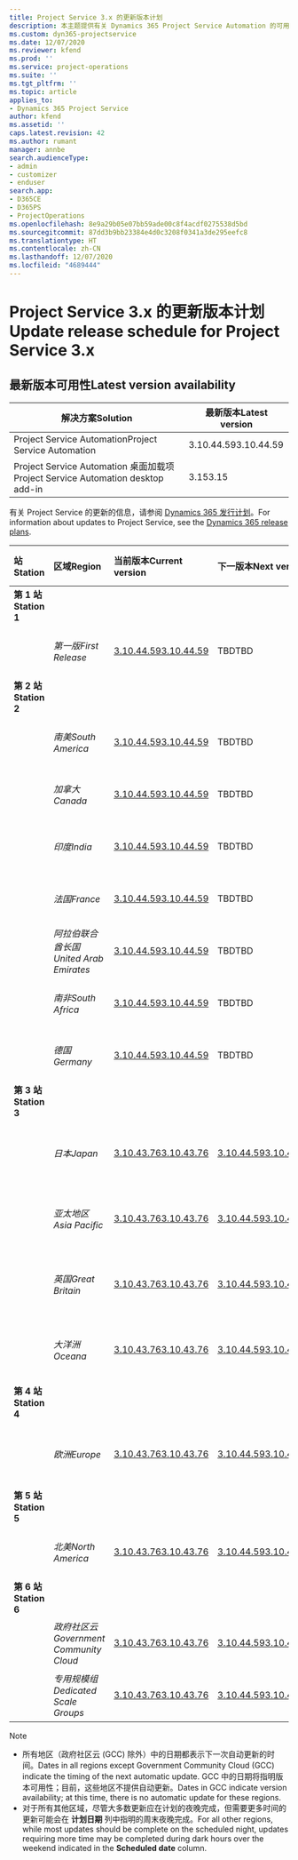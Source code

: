 ```yaml
---
title: Project Service 3.x 的更新版本计划
description: 本主题提供有关 Dynamics 365 Project Service Automation 的可用版本和即将发布版本的信息。
ms.custom: dyn365-projectservice
ms.date: 12/07/2020
ms.reviewer: kfend
ms.prod: ''
ms.service: project-operations
ms.suite: ''
ms.tgt_pltfrm: ''
ms.topic: article
applies_to:
- Dynamics 365 Project Service
author: kfend
ms.assetid: ''
caps.latest.revision: 42
ms.author: rumant
manager: annbe
search.audienceType:
- admin
- customizer
- enduser
search.app:
- D365CE
- D365PS
- ProjectOperations
ms.openlocfilehash: 8e9a29b05e07bb59ade00c8f4acdf0275538d5bd
ms.sourcegitcommit: 87dd3b9bb23384e4d0c3208f0341a3de295eefc8
ms.translationtype: HT
ms.contentlocale: zh-CN
ms.lasthandoff: 12/07/2020
ms.locfileid: "4689444"
---
```

# <a name="update-release-schedule-for-project-service-3x"></a><span data-ttu-id="be7ca-103">Project Service 3.x 的更新版本计划</span><span class="sxs-lookup"><span data-stu-id="be7ca-103">Update release schedule for Project Service 3.x</span></span>

## <a name="latest-version-availability"></a><span data-ttu-id="be7ca-104">最新版本可用性</span><span class="sxs-lookup"><span data-stu-id="be7ca-104">Latest version availability</span></span>

| <span data-ttu-id="be7ca-105">解决方案</span><span class="sxs-lookup"><span data-stu-id="be7ca-105">Solution</span></span>  | <span data-ttu-id="be7ca-106">最新版本</span><span class="sxs-lookup"><span data-stu-id="be7ca-106">Latest version</span></span> |
|-------|----|
| <span data-ttu-id="be7ca-107">Project Service Automation</span><span class="sxs-lookup"><span data-stu-id="be7ca-107">Project Service Automation</span></span>    | <span data-ttu-id="be7ca-108">3.10.44.59</span><span class="sxs-lookup"><span data-stu-id="be7ca-108">3.10.44.59</span></span> |
| <span data-ttu-id="be7ca-109">Project Service Automation 桌面加载项</span><span class="sxs-lookup"><span data-stu-id="be7ca-109">Project Service Automation desktop add-in</span></span>                | <span data-ttu-id="be7ca-110">3.15</span><span class="sxs-lookup"><span data-stu-id="be7ca-110">3.15</span></span>          |

<span data-ttu-id="be7ca-111">有关 Project Service 的更新的信息，请参阅 [Dynamics 365 发行计划](https://docs.microsoft.com/dynamics365/release-plans/)。</span><span class="sxs-lookup"><span data-stu-id="be7ca-111">For information about updates to Project Service, see the [Dynamics 365 release plans](https://docs.microsoft.com/dynamics365/release-plans/).</span></span> 

| <span data-ttu-id="be7ca-112">站</span><span class="sxs-lookup"><span data-stu-id="be7ca-112">Station</span></span>  | <span data-ttu-id="be7ca-113">区域</span><span class="sxs-lookup"><span data-stu-id="be7ca-113">Region</span></span> | <span data-ttu-id="be7ca-114">当前版本</span><span class="sxs-lookup"><span data-stu-id="be7ca-114">Current version</span></span> | <span data-ttu-id="be7ca-115">下一版本</span><span class="sxs-lookup"><span data-stu-id="be7ca-115">Next version</span></span> |  <span data-ttu-id="be7ca-116">计划日期</span><span class="sxs-lookup"><span data-stu-id="be7ca-116">Scheduled date</span></span>
| :---   | :---   | :---   | :---   |:---   |         
|<span data-ttu-id="be7ca-117"><strong>第 1 站</strong></span><span class="sxs-lookup"><span data-stu-id="be7ca-117"><strong>Station 1</strong></span></span> | |  |  | |
| | <span data-ttu-id="be7ca-118"><i>第一版</i></span><span class="sxs-lookup"><span data-stu-id="be7ca-118"><i>First Release</i></span></span> | [<span data-ttu-id="be7ca-119">3.10.44.59</span><span class="sxs-lookup"><span data-stu-id="be7ca-119">3.10.44.59</span></span>](whats-new-ur-26.md) | <span data-ttu-id="be7ca-120">TBD</span><span class="sxs-lookup"><span data-stu-id="be7ca-120">TBD</span></span> | <span data-ttu-id="be7ca-121">2021 年 1 月 8 日</span><span class="sxs-lookup"><span data-stu-id="be7ca-121">January 8, 2021</span></span>
|<span data-ttu-id="be7ca-122"><strong>第 2 站</strong></span><span class="sxs-lookup"><span data-stu-id="be7ca-122"><strong>Station 2</strong></span></span> | |  |  | |
| | <span data-ttu-id="be7ca-123"><i>南美</i></span><span class="sxs-lookup"><span data-stu-id="be7ca-123"><i>South America</i></span></span> | [<span data-ttu-id="be7ca-124">3.10.44.59</span><span class="sxs-lookup"><span data-stu-id="be7ca-124">3.10.44.59</span></span>](whats-new-ur-26.md) | <span data-ttu-id="be7ca-125">TBD</span><span class="sxs-lookup"><span data-stu-id="be7ca-125">TBD</span></span> | <span data-ttu-id="be7ca-126">2021 年 1 月 15 日</span><span class="sxs-lookup"><span data-stu-id="be7ca-126">January 15, 2021</span></span>
| | <span data-ttu-id="be7ca-127"><i>加拿大</i></span><span class="sxs-lookup"><span data-stu-id="be7ca-127"><i>Canada</i></span></span> | [<span data-ttu-id="be7ca-128">3.10.44.59</span><span class="sxs-lookup"><span data-stu-id="be7ca-128">3.10.44.59</span></span>](whats-new-ur-26.md) | <span data-ttu-id="be7ca-129">TBD</span><span class="sxs-lookup"><span data-stu-id="be7ca-129">TBD</span></span> | <span data-ttu-id="be7ca-130">2021 年 1 月 15 日</span><span class="sxs-lookup"><span data-stu-id="be7ca-130">January 15, 2021</span></span>
| | <span data-ttu-id="be7ca-131"><i>印度</i></span><span class="sxs-lookup"><span data-stu-id="be7ca-131"><i>India</i></span></span> | [<span data-ttu-id="be7ca-132">3.10.44.59</span><span class="sxs-lookup"><span data-stu-id="be7ca-132">3.10.44.59</span></span>](whats-new-ur-26.md) | <span data-ttu-id="be7ca-133">TBD</span><span class="sxs-lookup"><span data-stu-id="be7ca-133">TBD</span></span> | <span data-ttu-id="be7ca-134">2021 年 1 月 15 日</span><span class="sxs-lookup"><span data-stu-id="be7ca-134">January 15, 2021</span></span>
| | <span data-ttu-id="be7ca-135"><i>法国</i></span><span class="sxs-lookup"><span data-stu-id="be7ca-135"><i>France</i></span></span> | [<span data-ttu-id="be7ca-136">3.10.44.59</span><span class="sxs-lookup"><span data-stu-id="be7ca-136">3.10.44.59</span></span>](whats-new-ur-26.md) | <span data-ttu-id="be7ca-137">TBD</span><span class="sxs-lookup"><span data-stu-id="be7ca-137">TBD</span></span> | <span data-ttu-id="be7ca-138">2021 年 1 月 15 日</span><span class="sxs-lookup"><span data-stu-id="be7ca-138">January 15, 2021</span></span>
| | <span data-ttu-id="be7ca-139"><i>阿拉伯联合酋长国</i></span><span class="sxs-lookup"><span data-stu-id="be7ca-139"><i>United Arab Emirates</i></span></span> | [<span data-ttu-id="be7ca-140">3.10.44.59</span><span class="sxs-lookup"><span data-stu-id="be7ca-140">3.10.44.59</span></span>](whats-new-ur-26.md) | <span data-ttu-id="be7ca-141">TBD</span><span class="sxs-lookup"><span data-stu-id="be7ca-141">TBD</span></span> | <span data-ttu-id="be7ca-142">2021 年 1 月 15 日</span><span class="sxs-lookup"><span data-stu-id="be7ca-142">January 15, 2021</span></span>
| | <span data-ttu-id="be7ca-143"><i>南非</i></span><span class="sxs-lookup"><span data-stu-id="be7ca-143"><i>South Africa</i></span></span> | [<span data-ttu-id="be7ca-144">3.10.44.59</span><span class="sxs-lookup"><span data-stu-id="be7ca-144">3.10.44.59</span></span>](whats-new-ur-26.md) | <span data-ttu-id="be7ca-145">TBD</span><span class="sxs-lookup"><span data-stu-id="be7ca-145">TBD</span></span> | <span data-ttu-id="be7ca-146">2021 年 1 月 15 日</span><span class="sxs-lookup"><span data-stu-id="be7ca-146">January 15, 2021</span></span>
| | <span data-ttu-id="be7ca-147"><i>德国</i></span><span class="sxs-lookup"><span data-stu-id="be7ca-147"><i>Germany</i></span></span> | [<span data-ttu-id="be7ca-148">3.10.44.59</span><span class="sxs-lookup"><span data-stu-id="be7ca-148">3.10.44.59</span></span>](whats-new-ur-26.md) | <span data-ttu-id="be7ca-149">TBD</span><span class="sxs-lookup"><span data-stu-id="be7ca-149">TBD</span></span> | <span data-ttu-id="be7ca-150">2021 年 1 月 15 日</span><span class="sxs-lookup"><span data-stu-id="be7ca-150">January 15, 2021</span></span>
|<span data-ttu-id="be7ca-151"><strong>第 3 站</strong></span><span class="sxs-lookup"><span data-stu-id="be7ca-151"><strong>Station 3</strong></span></span> | |  |  | |
| | <span data-ttu-id="be7ca-152"><i>日本</i></span><span class="sxs-lookup"><span data-stu-id="be7ca-152"><i>Japan</i></span></span> | [<span data-ttu-id="be7ca-153">3.10.43.76</span><span class="sxs-lookup"><span data-stu-id="be7ca-153">3.10.43.76</span></span>](whats-new-ur-25.md) | [<span data-ttu-id="be7ca-154">3.10.44.59</span><span class="sxs-lookup"><span data-stu-id="be7ca-154">3.10.44.59</span></span>](whats-new-ur-26.md) | <span data-ttu-id="be7ca-155">2020 年 12 月 11 日</span><span class="sxs-lookup"><span data-stu-id="be7ca-155">December 11, 2020</span></span>
| | <span data-ttu-id="be7ca-156"><i>亚太地区</i></span><span class="sxs-lookup"><span data-stu-id="be7ca-156"><i>Asia Pacific</i></span></span> | [<span data-ttu-id="be7ca-157">3.10.43.76</span><span class="sxs-lookup"><span data-stu-id="be7ca-157">3.10.43.76</span></span>](whats-new-ur-25.md) | [<span data-ttu-id="be7ca-158">3.10.44.59</span><span class="sxs-lookup"><span data-stu-id="be7ca-158">3.10.44.59</span></span>](whats-new-ur-26.md) | <span data-ttu-id="be7ca-159">2020 年 12 月 11 日</span><span class="sxs-lookup"><span data-stu-id="be7ca-159">December 11, 2020</span></span>
| | <span data-ttu-id="be7ca-160"><i>英国</i></span><span class="sxs-lookup"><span data-stu-id="be7ca-160"><i>Great Britain</i></span></span> | [<span data-ttu-id="be7ca-161">3.10.43.76</span><span class="sxs-lookup"><span data-stu-id="be7ca-161">3.10.43.76</span></span>](whats-new-ur-25.md) | [<span data-ttu-id="be7ca-162">3.10.44.59</span><span class="sxs-lookup"><span data-stu-id="be7ca-162">3.10.44.59</span></span>](whats-new-ur-26.md) | <span data-ttu-id="be7ca-163">2020 年 12 月 11 日</span><span class="sxs-lookup"><span data-stu-id="be7ca-163">December 11, 2020</span></span>
| | <span data-ttu-id="be7ca-164"><i>大洋洲</i></span><span class="sxs-lookup"><span data-stu-id="be7ca-164"><i>Oceana</i></span></span> | [<span data-ttu-id="be7ca-165">3.10.43.76</span><span class="sxs-lookup"><span data-stu-id="be7ca-165">3.10.43.76</span></span>](whats-new-ur-25.md) | [<span data-ttu-id="be7ca-166">3.10.44.59</span><span class="sxs-lookup"><span data-stu-id="be7ca-166">3.10.44.59</span></span>](whats-new-ur-26.md) | <span data-ttu-id="be7ca-167">2020 年 12 月 11 日</span><span class="sxs-lookup"><span data-stu-id="be7ca-167">December 11, 2020</span></span>
|<span data-ttu-id="be7ca-168"><strong>第 4 站</strong></span><span class="sxs-lookup"><span data-stu-id="be7ca-168"><strong>Station 4</strong></span></span> | |  |  | |
| | <span data-ttu-id="be7ca-169"><i>欧洲</i></span><span class="sxs-lookup"><span data-stu-id="be7ca-169"><i>Europe</i></span></span> | [<span data-ttu-id="be7ca-170">3.10.43.76</span><span class="sxs-lookup"><span data-stu-id="be7ca-170">3.10.43.76</span></span>](whats-new-ur-25.md) | [<span data-ttu-id="be7ca-171">3.10.44.59</span><span class="sxs-lookup"><span data-stu-id="be7ca-171">3.10.44.59</span></span>](whats-new-ur-26.md) | <span data-ttu-id="be7ca-172">2020 年 12 月 18 日</span><span class="sxs-lookup"><span data-stu-id="be7ca-172">December 18, 2020</span></span>
|<span data-ttu-id="be7ca-173"><strong>第 5 站</strong></span><span class="sxs-lookup"><span data-stu-id="be7ca-173"><strong>Station 5</strong></span></span> | |  |  | |
| | <span data-ttu-id="be7ca-174"><i>北美</i></span><span class="sxs-lookup"><span data-stu-id="be7ca-174"><i>North America</i></span></span> | [<span data-ttu-id="be7ca-175">3.10.43.76</span><span class="sxs-lookup"><span data-stu-id="be7ca-175">3.10.43.76</span></span>](whats-new-ur-25.md) | [<span data-ttu-id="be7ca-176">3.10.44.59</span><span class="sxs-lookup"><span data-stu-id="be7ca-176">3.10.44.59</span></span>](whats-new-ur-26.md) | <span data-ttu-id="be7ca-177">2021 年 1 月 8 日</span><span class="sxs-lookup"><span data-stu-id="be7ca-177">January 8, 2021</span></span>
|<span data-ttu-id="be7ca-178"><strong>第 6 站</strong></span><span class="sxs-lookup"><span data-stu-id="be7ca-178"><strong>Station 6</strong></span></span> | |  |  | |
| | <span data-ttu-id="be7ca-179"><i>政府社区云</i></span><span class="sxs-lookup"><span data-stu-id="be7ca-179"><i>Government Community Cloud</i></span></span> | [<span data-ttu-id="be7ca-180">3.10.43.76</span><span class="sxs-lookup"><span data-stu-id="be7ca-180">3.10.43.76</span></span>](whats-new-ur-25.md) | [<span data-ttu-id="be7ca-181">3.10.44.59</span><span class="sxs-lookup"><span data-stu-id="be7ca-181">3.10.44.59</span></span>](whats-new-ur-26.md) | <span data-ttu-id="be7ca-182">2021 年 1 月 8 日</span><span class="sxs-lookup"><span data-stu-id="be7ca-182">January 8, 2021</span></span>
| | <span data-ttu-id="be7ca-183"><i>专用规模组</i></span><span class="sxs-lookup"><span data-stu-id="be7ca-183"><i>Dedicated Scale Groups</i></span></span> | [<span data-ttu-id="be7ca-184">3.10.43.76</span><span class="sxs-lookup"><span data-stu-id="be7ca-184">3.10.43.76</span></span>](whats-new-ur-25.md) | [<span data-ttu-id="be7ca-185">3.10.44.59</span><span class="sxs-lookup"><span data-stu-id="be7ca-185">3.10.44.59</span></span>](whats-new-ur-26.md) | <span data-ttu-id="be7ca-186">2021 年 1 月 15 日</span><span class="sxs-lookup"><span data-stu-id="be7ca-186">January 15, 2021</span></span>

>[!Note]
> - <span data-ttu-id="be7ca-187">所有地区（政府社区云 (GCC) 除外）中的日期都表示下一次自动更新的时间。</span><span class="sxs-lookup"><span data-stu-id="be7ca-187">Dates in all regions except Government Community Cloud (GCC) indicate the timing of the next automatic update.</span></span> <span data-ttu-id="be7ca-188">GCC 中的日期将指明版本可用性；目前，这些地区不提供自动更新。</span><span class="sxs-lookup"><span data-stu-id="be7ca-188">Dates in GCC indicate version availability; at this time, there is no automatic update for these regions.</span></span>
> - <span data-ttu-id="be7ca-189">对于所有其他区域，尽管大多数更新应在计划的夜晚完成，但需要更多时间的更新可能会在 **计划日期** 列中指明的周末夜晚完成。</span><span class="sxs-lookup"><span data-stu-id="be7ca-189">For all other regions, while most updates should be complete on the scheduled night, updates requiring more time may be completed during dark hours over the weekend indicated in the **Scheduled date** column.</span></span>
